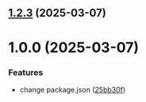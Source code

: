 ## [1.2.3](https://github.com/JuliaMaffin123/git-extended/compare/v1.0.0...v1.2.3) (2025-03-07)



# 1.0.0 (2025-03-07)


### Features

* change package.json ([25bb30f](https://github.com/JuliaMaffin123/git-extended/commit/25bb30f8f11a0d572b0a49089f0b9bee2fc065f1))



